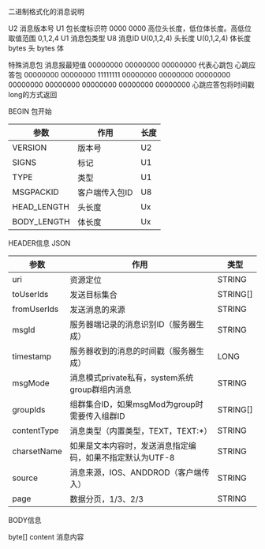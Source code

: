 二进制格式化的消息说明

U2 消息版本号
U1 包长度标识符 0000 0000 高位头长度，低位体长度。高低位取值范围 0,1,2,4
U1 消息包类型
U8 消息ID
U(0,1,2,4) 头长度
U(0,1,2,4) 体长度
bytes 头
bytes 体

特殊消息包
消息报最短值 00000000 00000000 00000000 代表心跳包
心跳应答包 00000000 00000000 11111111 00000000 00000000 00000000 00000000 00000000 00000000 00000000 00000000
心跳应答包将时间戳long的方式返回

BEGIN 包开始

参数 | 作用 | 长度|
 --- | --- | --- |
VERSION | 版本号 | U2 |
SIGNS | 标记 | U1 |
TYPE | 类型 | U1 |
MSGPACKID | 客户端传入包ID | U8 |
HEAD_LENGTH | 头长度 | Ux | 
BODY_LENGTH | 体长度 | Ux |

HEADER信息 JSON

参数 | 作用 | 类型 |
--- | --- | --- |
uri | 资源定位 | STRING |
toUserIds | 发送目标集合 | STRING[] |
fromUserIds | 发送消息的来源 | STRING | 
msgId | 服务器端记录的消息识别ID（服务器生成）| STRING |
timestamp | 服务器收到的消息的时间戳（服务器生成）| LONG |
msgMode | 消息模式private私有，system系统group群组内消息 | STRING | 
groupIds | 组群集合ID，如果msgMod为group时需要传入组群ID | STRING[] |
contentType | 消息类型（内置类型，TEXT，TEXT:*）| STRING |
charsetName | 如果是文本内容时，发送消息指定编码，如果不指定默认为UTF-8 | STRING |
source | 消息来源，IOS、ANDDROD（客户端传入） | STRING |
page | 数据分页，1/3、2/3 | STRING | 

BODY信息

byte[] content 消息内容 

